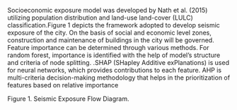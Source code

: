 Socioeconomic exposure model was developed by Nath et al. (2015) utilizing population distribution and land-use land-cover (LULC) classification.Figure 1 depicts the framework adopted to develop seismic exposure of the city. 
On the basis of social and economic level zones, construction and maintenance of buildings in the city will be governed. Feature importance can be determined through various methods. For random forest, importance is identified with the help of model’s structure and criteria of node splitting. .SHAP (SHapley Additive exPlanations) is used for neural networks, which provides contributions to each feature. AHP is multi-criteria decision-making methodology that helps in the prioritization of features based on relative importance










Figure 1. Seismic Exposure Flow Diagram.
